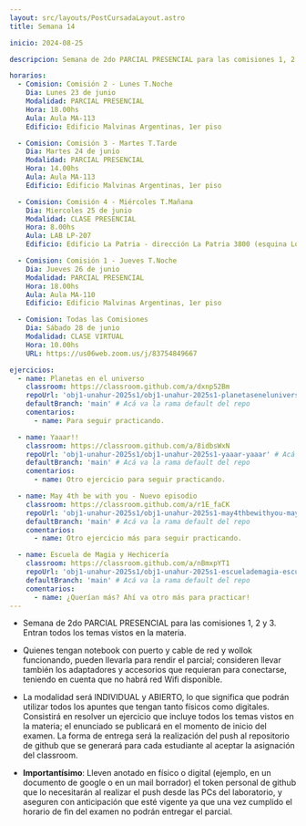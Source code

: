 ```yaml
---
layout: src/layouts/PostCursadaLayout.astro
title: Semana 14

inicio: 2024-08-25

descripcion: Semana de 2do PARCIAL PRESENCIAL para las comisiones 1, 2 y 3. Entran todos los temas vistos en la materia.

horarios:
  - Comision: Comisión 2 - Lunes T.Noche
    Dia: Lunes 23 de junio
    Modalidad: PARCIAL PRESENCIAL
    Hora: 18.00hs
    Aula: Aula MA-113
    Edificio: Edificio Malvinas Argentinas, 1er piso

  - Comision: Comisión 3 - Martes T.Tarde
    Dia: Martes 24 de junio
    Modalidad: PARCIAL PRESENCIAL
    Hora: 14.00hs
    Aula: Aula MA-113
    Edificio: Edificio Malvinas Argentinas, 1er piso

  - Comision: Comisión 4 - Miércoles T.Mañana
    Dia: Miercoles 25 de junio
    Modalidad: CLASE PRESENCIAL
    Hora: 8.00hs
    Aula: LAB LP-207
    Edificio: Edificio La Patria - dirección La Patria 3800 (esquina Los Toldos)

  - Comision: Comisión 1 - Jueves T.Noche
    Dia: Jueves 26 de junio
    Modalidad: PARCIAL PRESENCIAL
    Hora: 18.00hs
    Aula: Aula MA-110
    Edificio: Edificio Malvinas Argentinas, 1er piso

  - Comision: Todas las Comisiones
    Dia: Sábado 28 de junio
    Modalidad: CLASE VIRTUAL
    Hora: 10.00hs
    URL: https://us06web.zoom.us/j/83754849667

ejercicios:
  - name: Planetas en el universo
    classroom: https://classroom.github.com/a/dxnp52Bm
    repoUrl: 'obj1-unahur-2025s1/obj1-unahur-2025s1-planetaseneluniverso-planetasEnElUniverso' # Acá va la URL del repo sin el "https://github.com/"
    defaultBranch: 'main' # Acá va la rama default del repo
    comentarios:
      - name: Para seguir practicando.

  - name: Yaaar!!
    classroom: https://classroom.github.com/a/8idbsWxN
    repoUrl: 'obj1-unahur-2025s1/obj1-unahur-2025s1-yaaar-yaaar' # Acá va la URL del repo sin el "https://github.com/"
    defaultBranch: 'main' # Acá va la rama default del repo
    comentarios:
      - name: Otro ejercicio para seguir practicando.

  - name: May 4th be with you - Nuevo episodio
    classroom: https://classroom.github.com/a/r1E_faCK
    repoUrl: 'obj1-unahur-2025s1/obj1-unahur-2025s1-may4thbewithyou-may4thbewithyou' # Acá va la URL del repo sin el "https://github.com/"
    defaultBranch: 'main' # Acá va la rama default del repo
    comentarios:
      - name: Otro ejercicio más para seguir practicando.

  - name: Escuela de Magia y Hechicería
    classroom: https://classroom.github.com/a/nBmxpYT1
    repoUrl: 'obj1-unahur-2025s1/obj1-unahur-2025s1-escuelademagia-escuelaDeMagia' # Acá va la URL del repo sin el "https://github.com/"
    defaultBranch: 'main' # Acá va la rama default del repo
    comentarios:
      - name: ¿Querían más? Ahí va otro más para practicar!
---
```


- Semana de 2do PARCIAL PRESENCIAL para las comisiones 1, 2 y 3. Entran todos los temas vistos en la materia.

- Quienes tengan notebook con puerto y cable de red y wollok funcionando, pueden llevarla para rendir el parcial; consideren llevar también los adaptadores y accesorios que requieran para conectarse, teniendo en cuenta que no habrá red Wifi disponible.

- La modalidad será INDIVIDUAL y ABIERTO, lo que significa que podrán utilizar todos los apuntes que tengan tanto físicos como digitales. Consistirá en resolver un ejercicio que incluye todos los temas vistos en la materia; el enunciado se publicará en el momento de inicio del examen. La forma de entrega será la realización del push al repositorio de github que se generará para cada estudiante al aceptar la asignación del classroom.

- **Importantísimo**: Lleven anotado en físico o digital (ejemplo, en un documento de google o en un mail borrador) el token personal de github que lo necesitarán al realizar el push desde las PCs del laboratorio, y aseguren con anticipación que esté vigente ya que una vez cumplido el horario de fin del examen no podrán entregar el parcial.
